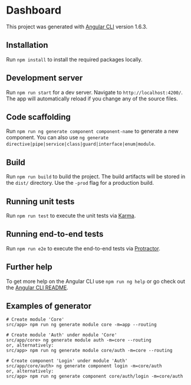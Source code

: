 # Dashboard

This project was generated with [Angular CLI](https://github.com/angular/angular-cli) version 1.6.3.

## Installation

Run `npm install` to install the required packages locally.

## Development server

Run `npm run start` for a dev server. Navigate to `http://localhost:4200/`. The app will automatically reload if you change any of the source files.

## Code scaffolding

Run `npm run ng generate component component-name` to generate a new component. You can also use `ng generate directive|pipe|service|class|guard|interface|enum|module`.

## Build

Run `npm run build` to build the project. The build artifacts will be stored in the `dist/` directory. Use the `-prod` flag for a production build.

## Running unit tests

Run `npm run test` to execute the unit tests via [Karma](https://karma-runner.github.io).

## Running end-to-end tests

Run `npm run e2e` to execute the end-to-end tests via [Protractor](http://www.protractortest.org/).

## Further help

To get more help on the Angular CLI use `npm run ng help` or go check out the [Angular CLI README](https://github.com/angular/angular-cli/blob/master/README.md).

## Examples of generator

```
# Create module 'Core'
src/app> npm run ng generate module core -m=app --routing

# Create module 'Auth' under module 'Core'
src/app/core> ng generate module auth -m=core --routing
or, alternatively:
src/app> npm run ng generate module core/auth -m=core --routing

# Create component 'Login' under module 'Auth'
src/app/core/auth> ng generate component login -m=core/auth
or, alternatively:
src/app> npm run ng generate component core/auth/login -m=core/auth
```

